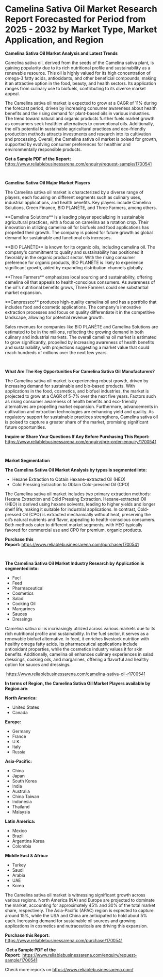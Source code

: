 <p><h1>Camelina Sativa Oil Market Research Report Forecasted for Period from 2025 -  2032 by Market Type, Market Application, and Region</h1></p><p><strong>Camelina Sativa Oil Market Analysis and Latest Trends</strong></p>
<p><p>Camelina sativa oil, derived from the seeds of the Camelina sativa plant, is gaining popularity due to its rich nutritional profile and sustainability as a renewable resource. This oil is highly valued for its high concentration of omega-3 fatty acids, antioxidants, and other beneficial compounds, making it an attractive option in the food, beauty, and health sectors. Its application ranges from culinary use to biofuels, contributing to its diverse market appeal.</p><p>The Camelina sativa oil market is expected to grow at a CAGR of 11% during the forecast period, driven by increasing consumer awareness about health benefits and the rising demand for plant-based oils in various industries. The trend toward natural and organic products further fuels market growth as consumers seek healthier alternatives to conventional oils. Additionally, the oil’s potential in sustainable agricultural practices and eco-friendly production methods attracts investments and research into its cultivation and processing. Overall, the Camelina sativa oil market is poised for growth, supported by evolving consumer preferences for healthier and environmentally responsible products.</p></p>
<p><strong>Get a Sample PDF of the Report:&nbsp;</strong> <a href="https://www.reliablebusinessarena.com/enquiry/request-sample/1700541?utm_campaign=3569&utm_medium=2&utm_source=Github&utm_content=ia&utm_term=27032025&utm_id=camelina-sativa-oil">https://www.reliablebusinessarena.com/enquiry/request-sample/1700541</a></p>
<p>&nbsp;</p>
<p><strong>Camelina Sativa Oil Major Market Players</strong></p>
<p><p>The Camelina sativa oil market is characterized by a diverse range of players, each focusing on different segments such as culinary uses, industrial applications, and health benefits. Key players include Camelina Solutions, Green Finance, BIO PLANÈTE, and Three Farmers, among others.</p><p>**Camelina Solutions** is a leading player specializing in sustainable agricultural practices, with a focus on camelina as a rotation crop. Their innovation in utilizing camelina oil for biofuels and food applications has propelled their growth. The company is poised for future growth as global demand for sustainable and functional oils increases.</p><p>**BIO PLANÈTE** is known for its organic oils, including camelina oil. The company's commitment to quality and sustainability has positioned it favorably in the organic product sector. With the rising consumer preference for organic products, BIO PLANÈTE is likely to experience significant growth, aided by expanding distribution channels globally.</p><p>**Three Farmers** emphasizes local sourcing and sustainability, offering camelina oil that appeals to health-conscious consumers. As awareness of the oil's nutritional benefits grows, Three Farmers could see substantial market expansion.</p><p>**Canpressco** produces high-quality camelina oil and has a portfolio that includes food and cosmetic applications. The company's innovative extraction processes and focus on quality differentiate it in the competitive landscape, allowing for potential revenue growth.</p><p>Sales revenues for companies like BIO PLANÈTE and Camelina Solutions are estimated to be in the millions, reflecting the growing demand in both culinary and industrial markets. The overall camelina oil market is estimated to grow significantly, propelled by increasing awareness of health benefits and sustainability, with projections suggesting a market value that could reach hundreds of millions over the next few years.</p></p>
<p>&nbsp;</p>
<p><strong>What Are The Key Opportunities For Camelina Sativa Oil Manufacturers?</strong></p>
<p><p>The Camelina sativa oil market is experiencing robust growth, driven by increasing demand for sustainable and bio-based products. With applications in the food, cosmetics, and biofuel industries, the market is projected to grow at a CAGR of 5-7% over the next five years. Factors such as rising consumer awareness of health benefits and eco-friendly alternatives are propelling market expansion. Furthermore, advancements in cultivation and extraction technologies are enhancing yield and quality. As regulatory support for sustainable practices strengthens, Camelina sativa oil is poised to capture a greater share of the market, promising significant future opportunities.</p></p>
<p><strong>Inquire or Share Your Questions If Any Before Purchasing This Report:</strong> <a href="https://www.reliablebusinessarena.com/enquiry/pre-order-enquiry/1700541?utm_campaign=3569&utm_medium=2&utm_source=Github&utm_content=ia&utm_term=27032025&utm_id=camelina-sativa-oil">https://www.reliablebusinessarena.com/enquiry/pre-order-enquiry/1700541</a></p>
<p>&nbsp;</p>
<p><strong>Market Segmentation</strong></p>
<p><strong>The Camelina Sativa Oil Market Analysis by types is segmented into:</strong></p>
<p><ul><li>Hexane Extraction to Obtain Hexane-extracted Oil (HEO)</li><li>Cold Pressing Extraction to Obtain Cold-pressed Oil (CPO)</li></ul></p>
<p><p>The Camelina sativa oil market includes two primary extraction methods: Hexane Extraction and Cold Pressing Extraction. Hexane-extracted Oil (HEO) is derived using hexane solvents, leading to higher yields and longer shelf life, making it suitable for industrial applications. In contrast, Cold-pressed Oil (CPO) is extracted mechanically without heat, preserving the oil’s natural nutrients and flavor, appealing to health-conscious consumers. Both methods cater to different market segments, with HEO typically favored for commercial use and CPO for premium, organic products.</p></p>
<p><strong>Purchase this Report:&nbsp;</strong><a href="https://www.reliablebusinessarena.com/purchase/1700541?utm_campaign=3569&utm_medium=2&utm_source=Github&utm_content=ia&utm_term=27032025&utm_id=camelina-sativa-oil">https://www.reliablebusinessarena.com/purchase/1700541</a></p>
<p>&nbsp;</p>
<p><strong>The Camelina Sativa Oil Market Industry Research by Application is segmented into:</strong></p>
<p><ul><li>Fuel</li><li>Feed</li><li>Pharmaceutical</li><li>Cosmetics</li><li>Salad</li><li>Cooking Oil</li><li>Margarines</li><li>Sauces</li><li>Dressings</li></ul></p>
<p><p>Camelina sativa oil is increasingly utilized across various markets due to its rich nutritional profile and sustainability. In the fuel sector, it serves as a renewable biofuel alternative. In feed, it enriches livestock nutrition with healthy omega fatty acids. Its pharmaceutical applications include antioxidant properties, while the cosmetics industry values it for skin benefits. Additionally, camelina oil enhances culinary experiences in salad dressings, cooking oils, and margarines, offering a flavorful and healthy option for sauces and dressings.</p></p>
<p><a href="https://www.reliablebusinessarena.com/camelina-sativa-oil-r1700541?utm_campaign=3569&utm_medium=2&utm_source=Github&utm_content=ia&utm_term=27032025&utm_id=camelina-sativa-oil">&nbsp;https://www.reliablebusinessarena.com/camelina-sativa-oil-r1700541</a></p>
<p><strong>In terms of Region, the Camelina Sativa Oil Market Players available by Region are:</strong></p>
<p>
    <p> <strong> North America: </strong>
        <ul>
            <li>United States</li>
            <li>Canada</li>
        </ul>
        </p> 
    <p> <strong> Europe: </strong>
        <ul>
            <li>Germany</li>
            <li>France</li>
            <li>U.K.</li>
            <li>Italy</li>
            <li>Russia</li>
        </ul>
        </p> 
    <p> <strong> Asia-Pacific: </strong>
        <ul>
            <li>China</li>
            <li>Japan</li>
            <li>South Korea</li>
            <li>India</li>
            <li>Australia</li>
            <li>China Taiwan</li>
            <li>Indonesia</li>
            <li>Thailand</li>
            <li>Malaysia</li>
        </ul>
        </p> 
    <p> <strong> Latin America: </strong>
        <ul>
            <li>Mexico</li>
            <li>Brazil</li>
            <li>Argentina Korea</li>
            <li>Colombia</li>
        </ul>
        </p> 
    <p> <strong> Middle East & Africa: </strong>
        <ul>
            <li>Turkey</li>
            <li>Saudi</li>
            <li>Arabia</li>
            <li>UAE</li>
            <li>Korea</li>
        </ul>
    </p>
    </p>
<p><p>The Camelina sativa oil market is witnessing significant growth across various regions. North America (NA) and Europe are projected to dominate the market, accounting for approximately 45% and 30% of the total market share, respectively. The Asia-Pacific (APAC) region is expected to capture around 15%, while the USA and China are anticipated to hold about 5% each. Increasing demand for sustainable oil sources and growing applications in cosmetics and nutraceuticals are driving this expansion.</p></p>
<p><strong>Purchase this Report: </strong><a href="https://www.reliablebusinessarena.com/purchase/1700541?utm_campaign=3569&utm_medium=2&utm_source=Github&utm_content=ia&utm_term=27032025&utm_id=camelina-sativa-oil">https://www.reliablebusinessarena.com/purchase/1700541</a></p>
<p>&nbsp;<strong>Get a Sample PDF of the Report:&nbsp;&nbsp;</strong><a href="https://www.reliablebusinessarena.com/enquiry/request-sample/1700541?utm_campaign=3569&utm_medium=2&utm_source=Github&utm_content=ia&utm_term=27032025&utm_id=camelina-sativa-oil">https://www.reliablebusinessarena.com/enquiry/request-sample/1700541</a></p>
<p><strong></strong></p>
<p>Check more reports on <a href="https://www.reliablebusinessarena.com/?utm_campaign=3569&utm_medium=2&utm_source=Github&utm_content=ia&utm_term=27032025&utm_id=camelina-sativa-oil">https://www.reliablebusinessarena.com/</a></p>